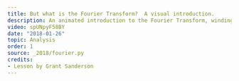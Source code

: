 ```yaml
---
title: But what is the Fourier Transform?  A visual introduction.
description: An animated introduction to the Fourier Transform, winding graphs around circles.
video: spUNpyF58BY
date: "2018-01-26"
topic: Analysis
order: 1
source: _2018/fourier.py
credits:
- Lesson by Grant Sanderson
---
```

